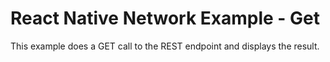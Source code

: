 # React Native Network Example - Get

This example does a GET call to the REST endpoint and displays the result.
